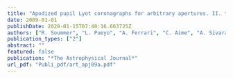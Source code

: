 ```yaml
---
title: "Apodized pupil Lyot coronagraphs for arbitrary apertures. II. theoretical properties and application to extremely large telescopes."
date: 2009-01-01
publishDate: 2020-01-15T07:40:16.663725Z
authors: ["R. Soummer", "L. Pueyo", "A. Ferrari", "C. Aime", "A. Sivaramakrishnan", "N. Yaitskova"]
publication_types: ["2"]
abstract: ""
featured: false
publication: "*The Astrophysical Journal*"
url_pdf: "Publi_pdf/art_apj09a.pdf"
---
```


